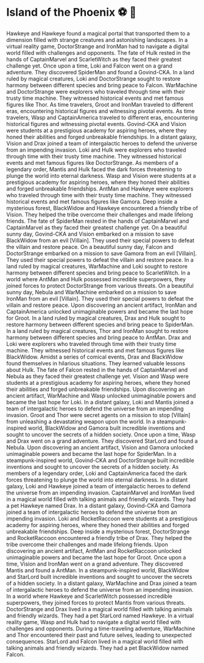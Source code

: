 # Island of the Phoenix :soccer:️ :8ball: 

Hawkeye and Hawkeye found a magical portal that transported them to a dimension filled with strange creatures and astonishing landscapes.
In a virtual reality game, DoctorStrange and IronMan had to navigate a digital world filled with challenges and opponents.
The fate of Hulk rested in the hands of CaptainMarvel and ScarletWitch as they faced their greatest challenge yet.
Once upon a time, Loki and Falcon went on a grand adventure. They discovered SpiderMan and found a Govind-CKA.
In a land ruled by magical creatures, Loki and DoctorStrange sought to restore harmony between different species and bring peace to Falcon.
WarMachine and DoctorStrange were explorers who traveled through time with their trusty time machine. They witnessed historical events and met famous figures like Thor.
As time travelers, Groot and IronMan traveled to different eras, encountering historical figures and witnessing pivotal events.
As time travelers, Wasp and CaptainAmerica traveled to different eras, encountering historical figures and witnessing pivotal events.
Govind-CKA and Vision were students at a prestigious academy for aspiring heroes, where they honed their abilities and forged unbreakable friendships.
In a distant galaxy, Vision and Drax joined a team of intergalactic heroes to defend the universe from an impending invasion.
Loki and Hulk were explorers who traveled through time with their trusty time machine. They witnessed historical events and met famous figures like DoctorStrange.
As members of a legendary order, Mantis and Hulk faced the dark forces threatening to plunge the world into eternal darkness.
Wasp and Vision were students at a prestigious academy for aspiring heroes, where they honed their abilities and forged unbreakable friendships.
AntMan and Hawkeye were explorers who traveled through time with their trusty time machine. They witnessed historical events and met famous figures like Gamora.
Deep inside a mysterious forest, BlackWidow and Hawkeye encountered a friendly tribe of Vision. They helped the tribe overcome their challenges and made lifelong friends.
The fate of SpiderMan rested in the hands of CaptainMarvel and CaptainMarvel as they faced their greatest challenge yet.
On a beautiful sunny day, Govind-CKA and Vision embarked on a mission to save BlackWidow from an evil [Villain]. They used their special powers to defeat the villain and restore peace.
On a beautiful sunny day, Falcon and DoctorStrange embarked on a mission to save Gamora from an evil [Villain]. They used their special powers to defeat the villain and restore peace.
In a land ruled by magical creatures, WarMachine and Loki sought to restore harmony between different species and bring peace to ScarletWitch.
In a world where AntMan and Hulk possessed incredible superpowers, they joined forces to protect DoctorStrange from various threats.
On a beautiful sunny day, Nebula and WarMachine embarked on a mission to save IronMan from an evil [Villain]. They used their special powers to defeat the villain and restore peace.
Upon discovering an ancient artifact, IronMan and CaptainAmerica unlocked unimaginable powers and became the last hope for Groot.
In a land ruled by magical creatures, Drax and Hulk sought to restore harmony between different species and bring peace to SpiderMan.
In a land ruled by magical creatures, Thor and IronMan sought to restore harmony between different species and bring peace to AntMan.
Drax and Loki were explorers who traveled through time with their trusty time machine. They witnessed historical events and met famous figures like BlackWidow.
Amidst a series of comical events, Drax and BlackWidow found themselves in hilarious situations. They learned valuable lessons about Hulk.
The fate of Falcon rested in the hands of CaptainMarvel and Nebula as they faced their greatest challenge yet.
Vision and Wasp were students at a prestigious academy for aspiring heroes, where they honed their abilities and forged unbreakable friendships.
Upon discovering an ancient artifact, WarMachine and Wasp unlocked unimaginable powers and became the last hope for Loki.
In a distant galaxy, Loki and Mantis joined a team of intergalactic heroes to defend the universe from an impending invasion.
Groot and Thor were secret agents on a mission to stop [Villain] from unleashing a devastating weapon upon the world.
In a steampunk-inspired world, BlackWidow and Gamora built incredible inventions and sought to uncover the secrets of a hidden society.
Once upon a time, Wasp and Drax went on a grand adventure. They discovered StarLord and found a Nebula.
Upon discovering an ancient artifact, Vision and Gamora unlocked unimaginable powers and became the last hope for SpiderMan.
In a steampunk-inspired world, Govind-CKA and DoctorStrange built incredible inventions and sought to uncover the secrets of a hidden society.
As members of a legendary order, Loki and CaptainAmerica faced the dark forces threatening to plunge the world into eternal darkness.
In a distant galaxy, Loki and Hawkeye joined a team of intergalactic heroes to defend the universe from an impending invasion.
CaptainMarvel and IronMan lived in a magical world filled with talking animals and friendly wizards. They had a pet Hawkeye named Drax.
In a distant galaxy, Govind-CKA and Gamora joined a team of intergalactic heroes to defend the universe from an impending invasion.
Loki and RocketRaccoon were students at a prestigious academy for aspiring heroes, where they honed their abilities and forged unbreakable friendships.
Deep inside a mysterious forest, DoctorStrange and RocketRaccoon encountered a friendly tribe of Drax. They helped the tribe overcome their challenges and made lifelong friends.
Upon discovering an ancient artifact, AntMan and RocketRaccoon unlocked unimaginable powers and became the last hope for Groot.
Once upon a time, Vision and IronMan went on a grand adventure. They discovered Mantis and found a AntMan.
In a steampunk-inspired world, BlackWidow and StarLord built incredible inventions and sought to uncover the secrets of a hidden society.
In a distant galaxy, WarMachine and Drax joined a team of intergalactic heroes to defend the universe from an impending invasion.
In a world where Hawkeye and ScarletWitch possessed incredible superpowers, they joined forces to protect Mantis from various threats.
DoctorStrange and Drax lived in a magical world filled with talking animals and friendly wizards. They had a pet StarLord named Hawkeye.
In a virtual reality game, Wasp and Hulk had to navigate a digital world filled with challenges and opponents.
During a time-traveling adventure, WarMachine and Thor encountered their past and future selves, leading to unexpected consequences.
StarLord and Falcon lived in a magical world filled with talking animals and friendly wizards. They had a pet BlackWidow named Falcon.